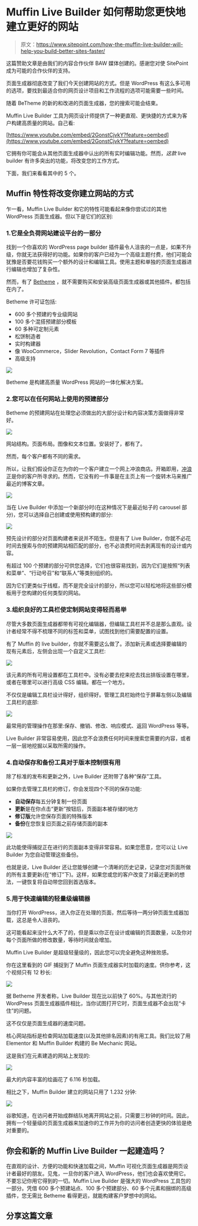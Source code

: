 # Muffin Live Builder 如何帮助您更快地建立更好的网站

> 原文：<https://www.sitepoint.com/how-the-muffin-live-builder-will-help-you-build-better-sites-faster/>

这篇赞助文章是由我们的内容合作伙伴 BAW 媒体创建的。感谢您对使 SitePoint 成为可能的合作伙伴的支持。

页面生成器彻底改变了我们今天创建网站的方式。但是 WordPress 有这么多可用的选项，要找到最适合你的网页设计项目和工作流程的选项可能需要一些时间。

随着 BeTheme 的新的和改进的页面生成器，您的搜索可能会结束。

Muffin Live Builder 工具为网页设计师提供了一种更直观、更快捷的方式来为客户构建高质量的网站。自己看:

[https://www.youtube.com/embed/2GonstCjvkY?feature=oembed](https://www.youtube.com/embed/2GonstCjvkY?feature=oembed)

它拥有你可能会从其他页面生成器中认出的所有实时编辑功能。然而，*这款* live builder 有许多突出的功能，将改变您的工作方式。

下面，我们来看看其中的 5 个。

## Muffin 特性将改变你建立网站的方式

乍一看，Muffin Live Builder 和它的特性可能看起来像你尝试过的其他 WordPress 页面生成器。但以下是它们的区别:

### 1.它是全负荷网站建设平台的一部分

找到一个你喜欢的 WordPress page builder 插件最令人沮丧的一点是，如果不升级，你就无法获得好的功能。如果你的客户已经为一个高级主题付费，他们可能会犹豫是否要花钱购买一个额外的设计和编辑工具。使用主题和单独的页面生成器进行编辑也增加了复杂性。

然而，有了 [Betheme](https://muffingroup.com/betheme/?utm_source=sitepoint.com&utm_medium=article&utm_campaign=july21) ，就不需要购买和安装高级页面生成器或其他插件。都包括在内了。

Betheme 许可证包括:

*   600 多个预建的专业级网站
*   100 多个混搭预建部分模板
*   60 多种可定制元素
*   松饼制造者
*   实时构建器
*   像 WooCommerce，Slider Revolution，Contact Form 7 等插件
*   高级支持

[![](img/10727f8c06e2c46e20956a78f4e63db8.png)](https://muffingroup.com/betheme/live-builder/?utm_source=sitepoint.com&utm_medium=article&utm_campaign=july21)

Betheme 是构建高质量 WordPress 网站的一体化解决方案。

### 2.您可以在任何网站上使用的预建部分

Betheme 的预建网站在处理您必须做出的大部分设计和内容决策方面做得非常好。

[![](img/a154e6efaab4ff7343fc07ea7a0e9cc2.png)](https://muffingroup.com/betheme/live-builder/?utm_source=sitepoint.com&utm_medium=article&utm_campaign=july21)

网站结构。页面布局。图像和文本位置。安装好了，都有了。

然而，每个客户都有不同的需求。

所以，让我们假设你正在为你的一个客户建立一个网上冲浪商店。开箱即用，[冲浪](https://themes.muffingroup.com/be/surfing2/?utm_source=sitepoint.com&utm_medium=article&utm_campaign=july21)正是你的客户所寻求的。然而，它没有的一件事是在主页上有一个旋转木马来推广最近的博客文章。

[![](img/821bb8c0d55f94882f1f2fc46610d9d8.png)](https://muffingroup.com/betheme/live-builder/?utm_source=sitepoint.com&utm_medium=article&utm_campaign=july21)

当在 Live Builder 中添加一个新部分时(在这种情况下是最近帖子的 carousel 部分)，您可以选择自己创建或使用预构建的部分:

[![](img/21c3b8c2304a8f3c56136e4e2dd8ef9f.png)](https://muffingroup.com/betheme/live-builder/?utm_source=sitepoint.com&utm_medium=article&utm_campaign=july21)

预先设计的部分对页面构建者来说并不陌生。但是有了 Live Builder，你就不必花时间去搜索与你的预建网站相匹配的部分，也不必浪费时间去剥离现有的设计或内容。

有超过 100 个预建的部分可供您选择，它们也很容易找到，因为它们是按照“列表和菜单”、“行动号召”和“联系人”等类别组织的。

因为它们更类似于线框，而不是完全设计的部分，所以您可以轻松地将这些部分模板用于您构建的任何类型的网站。

### 3.组织良好的工具栏使定制网站变得轻而易举

尽管大多数页面生成器都带有可视化编辑器，但编辑工具栏并不总是那么直观。设计者经常不得不梳理不同的标签和菜单，试图找到他们需要配置的设置。

有了 Muffin 的 live builder，你就不需要这么做了。添加新元素或选择要编辑的现有元素后，左侧会出现一个自定义工具栏:

[![](img/acef755a77421af15005935dfd679526.png)](https://muffingroup.com/betheme/live-builder/?utm_source=sitepoint.com&utm_medium=article&utm_campaign=july21)

该元素的所有可用设置都在工具栏中。没有必要去挖来挖去找出排版设置在哪里，或者在哪里可以进行高级 CSS 编辑。都在一个地方。

不仅仅是编辑工具栏设计得好，组织得好。管理工具栏始终位于屏幕左侧以及编辑工具栏的底部:

[![](img/ee7bc185ef7f115f249d7c3efc16e3b8.png)](https://muffingroup.com/betheme/live-builder/?utm_source=sitepoint.com&utm_medium=article&utm_campaign=july21)

最常用的管理操作在那里:保存、撤销、修改、响应模式、返回 WordPress 等等。

Live Builder 非常容易使用，因此您不会浪费任何时间来搜索您需要的内容，或者一层一层地挖掘以采取所需的操作。

### 4.自动保存和备份工具对于版本控制很有用

除了标准的发布和更新之外，Live Builder 还附带了各种“保存”工具。

如果你去管理工具栏的修订，你会发现四个不同的保存功能:

*   **自动保存**每五分钟复制一份页面
*   **更新**是在你点击“更新”按钮后，页面副本被存储的地方
*   **修订版**允许您保存页面的特殊版本
*   **备份**在您恢复旧页面之前存储页面的副本

[![](img/84b0a32135434aaf766d9500a5ff1afb.png)](https://muffingroup.com/betheme/live-builder/?utm_source=sitepoint.com&utm_medium=article&utm_campaign=july21)

此功能使得捕捉正在进行的页面副本变得非常容易。如果您愿意，您可以让 Live Builder 为您自动管理这些备份。

也就是说，Live Builder 还让您能够创建一个清晰的历史记录，记录您对页面所做的所有主要更新(在“修订”下)。这样，如果您或您的客户改变了对最近更新的想法，一键恢复将自动带您回到首选版本。

### 5.用于快速编辑的轻量级编辑器

当你打开 WordPress，进入你正在处理的页面，然后等待一两分钟页面生成器加载，这总是令人沮丧的。

这可能看起来没什么大不了的，但是乘以你正在设计或编辑的页面数量，以及你对每个页面所做的修改数量，等待时间就会增加。

Muffin Live Builder 是超级轻量级的，因此您可以完全避免这种挫败感。

你在这里看到的 GIF 捕捉到了 Muffin 页面生成器实时加载的速度。供你参考，这个视频只有 12 秒长:

[![](img/26aa293ac69544b209019b8fe8ec468e.png)](https://muffingroup.com/betheme/live-builder/?utm_source=sitepoint.com&utm_medium=article&utm_campaign=july21)

据 Betheme 开发者称，Live Builder 现在比以前快了 60%。与其他流行的 WordPress 页面生成器插件相比，当你试图打开它时，页面生成器不会出现“卡住”的问题。

这不仅仅是页面生成器的速度问题。

核心网站指标是检查网站加载速度(以及其他排名因素)的有用工具。我们比较了用 Elementor 和 Muffin Builder 构建的 Be Mechanic 网站。

这是我们在元素建造的网站上发现的:

[![](img/5f2795b20e337d186c51e5fa0e10bcfa.png)](https://muffingroup.com/betheme/live-builder/?utm_source=sitepoint.com&utm_medium=article&utm_campaign=july21)

最大的内容丰富的绘画花了 6.116 秒加载。

相比之下，Muffin Builder 建立的网站只用了 1.232 分钟:

[![](img/fbe4c0df97f54a2c59a3c15f65677cd5.png)](https://muffingroup.com/betheme/live-builder/?utm_source=sitepoint.com&utm_medium=article&utm_campaign=july21)

谷歌知道，在访问者开始成群结队地离开网站之前，只需要三秒钟的时间。因此，拥有一个轻量级的页面生成器来加速你的工作并为你的访问者创造更快的体验是绝对重要的。

## 你会和新的 Muffin Live Builder 一起建造吗？

在直观的设计、方便的功能和快速加载之间，Muffin 可视化页面生成器是网页设计者最好的朋友。见鬼，一旦你的客户进入 WordPress，他们也会喜欢使用它。不要忘记你用它得到的一切。Muffin Live Builder 是强大的 WordPress 工具包的一部分。凭借 600 多个预建站点、100 多个预建部分、60 多个元素和捆绑的高级插件，您无需比 Betheme 看得更远，就能构建客户梦想中的网站。

## 分享这篇文章